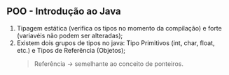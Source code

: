 ## POO - Introdução ao Java

1. Tipagem estática (verifica os tipos no momento da compilação) e forte (variavéis não podem ser alteradas);
2. Existem dois grupos de tipos no java: Tipo Primitivos (int, char, float, etc.) e Tipos de Referência (Objetos);
    > Referência -> semelhante ao conceito de ponteiros.

